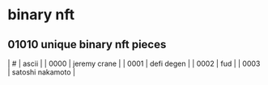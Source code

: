 # binary nft

## 01010 unique binary nft pieces 


| # | ascii |
| 0000 | jeremy crane |
| 0001 | defi degen |
| 0002 | fud |
| 0003 | satoshi nakamoto |
